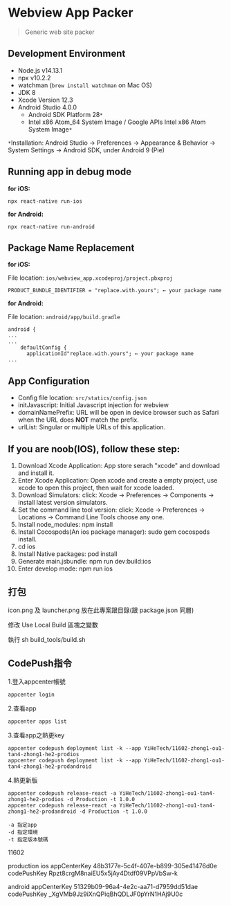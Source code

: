 # Webview App Packer

> Generic web site packer

## Development Environment

- Node.js v14.13.1
- npx v10.2.2
- watchman (`brew install watchman` on Mac OS)
- JDK 8
- Xcode Version 12.3
- Android Studio 4.0.0
  - Android SDK Platform 28`*`
  - Intel x86 Atom_64 System Image / Google APIs Intel x86 Atom System Image`*`

`*`Installation: Android Studio → Preferences → Appearance & Behavior → System Settings → Android SDK, under Android 9 (Pie)

## Running app in debug mode

**for iOS:**

`npx react-native run-ios`

**for Android:**

`npx react-native run-android`

## Package Name Replacement

**for iOS:**

File location: `ios/webview_app.xcodeproj/project.pbxproj`

```
PRODUCT_BUNDLE_IDENTIFIER = "replace.with.yours"; ← your package name
```

**for Android:**

File location: `android/app/build.gradle`

```
android {
...
...
    defaultConfig {
      applicationId"replace.with.yours"; ← your package name
...
```

## App Configuration

- Config file location: `src/statics/config.json`
- initJavascript: Initial Javascript injection for webview
- domainNamePrefix: URL will be open in device browser such as Safari when the URL does **NOT** match the prefix.
- urlList: Singular or multiple URLs of this application.

## If you are noob(IOS), follow these step:

1. Download Xcode Application: App store serach "xcode" and download and install it.
2. Enter Xcode Application: Open xcode and create a empty project, use xcode to open this project, then wait for xcode loaded.
3. Download Simulators: click: Xcode -> Preferences -> Components -> install latest version simulators.
4. Set the command line tool version: click: Xcode -> Preferences -> Locations -> Command Line Tools choose any one.
5. Install node_modules: npm install
6. Install Cocospods(An ios package manager): sudo gem cocospods install.
7. cd ios
8. Install Native packages: pod install
9. Generate main.jsbundle: npm run dev:build:ios
10. Enter develop mode: npm run ios

## 打包

icon.png 及 launcher.png 放在此專案跟目錄(跟 package.json 同層)


修改 Use Local Build 區塊之變數


執行 sh build_tools/build.sh

## CodePush指令

1.登入appcenter帳號
```
appcenter login
```
2.查看app
```
appcenter apps list
```
3.查看app之熱更key
```
appcenter codepush deployment list -k --app YiHeTech/11602-zhong1-ou1-tan4-zhong1-he2-prodios
appcenter codepush deployment list -k --app YiHeTech/11602-zhong1-ou1-tan4-zhong1-he2-prodandroid
```
4.熱更新版
```
appcenter codepush release-react -a YiHeTech/11602-zhong1-ou1-tan4-zhong1-he2-prodios -d Production -t 1.0.0
appcenter codepush release-react -a YiHeTech/11602-zhong1-ou1-tan4-zhong1-he2-prodandroid -d Production -t 1.0.0

-a 指定app
-d 指定環境
-t 指定版本號碼
```

11602

production
ios
appCenterKey
48b3177e-5c4f-407e-b899-305e41476d0e
codePushKey
Rpzt8crgM8naiEU5x5jAy4Dtdf09VPpVbSw-k

android
appCenterKey
51329b09-96a4-4e2c-aa71-d7959dd51dae
codePushKey
_XgVMb9Jz9iXnQPiqBhQDLJF0pYrN1HAj9U0c

